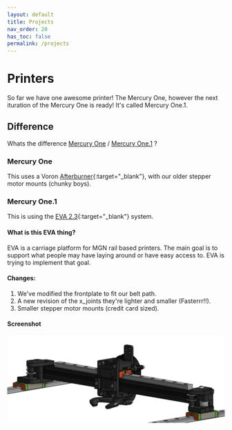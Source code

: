 ```yaml
---
layout: default
title: Projects
nav_order: 20
has_toc: false
permalink: /projects
---
```


# Printers
So far we have one awesome printer! The Mercury One, however the next ituration of the Mercury One is ready! It's called Mercury One.1.

## Difference
Whats the difference [Mercury One](/docs/bom/mercury/one) / [Mercury One.1](/docs/bom/mercury/one) ?

### Mercury One
This uses a Voron [Afterburner](https://github.com/VoronDesign/Voron-Afterburner){:target="_blank"}, with our older stepper motor mounts (chunky boys).

### Mercury One.1
This is using the [EVA 2.3](https://main.eva-3d.page/){:target="_blank"} system. 
#### What is this EVA thing?
EVA is a carriage platform for MGN rail based printers. The main goal is to support what people may have laying around or have easy access to. EVA is trying to implement that goal.

#### Changes:
1. We've modified the frontplate to fit our belt path.
2. A new revision of the x_joints they're lighter and smaller (Fasterrr!!).
3. Smaller stepper motor mounts (credit card sized).

#### Screenshot
![Overview EVA 2.3 Gantry](../../assets/images/printer/gantry.png)